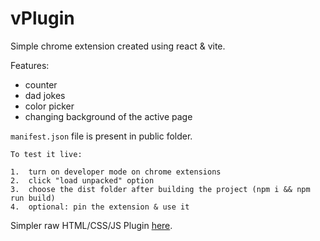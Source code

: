 # vPlugin

Simple chrome extension created using react & vite.

Features:

-   counter
-   dad jokes
-   color picker
-   changing background of the active page

`manifest.json` file is present in public folder.

```
To test it live:

1.  turn on developer mode on chrome extensions
2.  click "load unpacked" option
3.  choose the dist folder after building the project (npm i && npm run build)
4.  optional: pin the extension & use it
```

Simpler raw HTML/CSS/JS Plugin [here](https://github.com/pagarevijayy/browser-extension-plugin).
